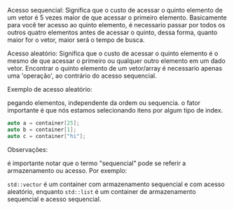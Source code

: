 Acesso sequencial: Significa que o custo de acessar o quinto elemento de um vetor é 5 vezes maior de que acessar o primeiro elemento.
Basicamente para você ter acesso ao quinto elemento, é necessario passar por todos os outros quatro elementos antes de acessar o quinto,
dessa forma, quanto maior for o vetor, maior será o tempo de busca.

Acesso aleatório: Significa que o custo de acessar o quinto elemento é o mesmo de que acessar o primeiro ou qualquer outro elemento 
em um dado vetor. Encontrar o quinto elemento de um vetor/array é necessario apenas uma 'operação', ao contrário do acesso sequencial.


Exemplo de acesso aleatório:

pegando elementos, independente da ordem ou sequencia.
o fator importante é que nós estamos selecionando itens por algum tipo de index.

```cpp
auto a = container[25];
auto b = container[1];
auto c = container["hi"];
```

Observações:

é importante notar que o termo "sequencial" pode se referir a armazenamento ou acesso. Por exemplo:

`std::vector` é um container com armazenamento sequencial e com acesso aleatório, enquanto `std::list` é um container
de armazenamento sequencial e acesso sequencial. 
